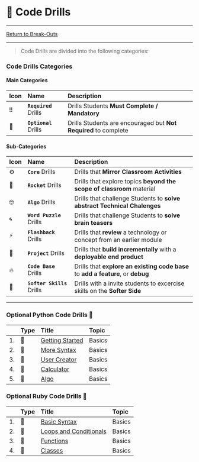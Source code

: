 # :dart: Code Drills

<hr> 

[Return to Break-Outs](../../../README.md##break-outs)

<hr>

> Code Drills are divided into the following categories: 

### Code Drills Categories

#### **Main Categories**

| Icon | Name | Description |
|:--|:--|:--|
| :bangbang:  | **`Required`** Drills  | Drills Students **Must Complete / Mandatory** |
| :diamond_shape_with_a_dot_inside:  | **`Optional`** Drills  | Drills Students are encouraged but **Not Required** to complete |

#### **Sub-Categories**

| Icon | Name | Description |
|:--|:--|:--|
| :gear:  | **`Core`** Drills  | Drills that **Mirror Classroom Activities**|
| :rocket:  | **`Rocket`** Drills  | Drills that explore topics **beyond the scope of classroom** material  |
| :nerd_face: | **`Algo`** Drills  | Drills that challenge Students to **solve abstract Technical Chalenges** |
| :cyclone: | **`Word Puzzle`** Drills  | Drills that challenge Students to **solve brain teasers**  |
|  :zap: | **`Flashback`** Drills  | Drills that **review** a technology or concept from an earlier module  |
| :triangular_flag_on_post: | **`Project`** Drills  | Drills that **build incrementally** with a **deployable end product** |
| :fire:  | **`Code Base`** Drills  | Drills that **explore an existing code base** to **add a feature**, or **debug** |
| :radio_button: | **`Softer Skills`** Drills  | Drills with a invite students to excercise skills on the **Softer Side** |

<hr> 

### Optional Python Code Drills :diamond_shape_with_a_dot_inside:
|&nbsp;| Type | Title | Topic | 
|:-- | :-- | :--| :--|
| 1. | :rocket: | [Getting Started](01-optional-code-drills/python/01-getting-started) | Basics |
| 2. | :rocket: | [More Syntax](01-optional-code-drills/python/02-more-syntax) | Basics |
| 3. | :rocket: | [User Creator](01-optional-code-drills/python/03-user-creator) | Basics |
| 4. | :rocket: | [Calculator](01-optional-code-drills/python/04-calculator) | Basics |
| 5. | :rocket: | [Algo](01-optional-code-drills/python/05-alg) | Basics |

### Optional Ruby Code Drills :diamond_shape_with_a_dot_inside:
|&nbsp;| Type | Title | Topic | 
|:-- | :-- | :--| :--|
| 1. | :rocket: | [Basic Syntax](01-optional-code-drills/ruby/01-basic-syntax) | Basics |
| 2. | :rocket: | [Loops and Conditionals](01-optional-code-drills/ruby/02-loops-and-conditions) | Basics |
| 3. | :rocket: | [Functions](01-optional-code-drills/ruby/03-functions) | Basics |
| 4. | :rocket: | [Classes](01-optional-code-drills/ruby/04-classes) | Basics |

